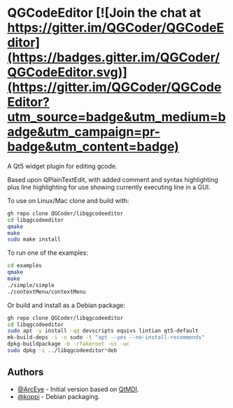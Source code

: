 # QGCodeEditor [![Join the chat at https://gitter.im/QGCoder/QGCodeEditor](https://badges.gitter.im/QGCoder/QGCodeEditor.svg)](https://gitter.im/QGCoder/QGCodeEditor?utm_source=badge&utm_medium=badge&utm_campaign=pr-badge&utm_content=badge)

A Qt5 widget plugin for editing gcode.

Based upon QPlainTextEdit, with added comment and
syntax highlighting plus line highlighting for use
showing currently executing line in a GUI.

To use on Linux/Mac clone and build with:
```bash
gh repo clone QGCoder/libqgcodeeditor
cd libqgcodeeditor
qmake
make
sudo make install
```
To run one of the examples:
```bash
cd examples
qmake
make
./simple/simple
./contextMenu/contextMenu
```

Or build and install as a Debian package:
```bash
gh repo clone QGCoder/libqgcodeeditor
cd libqgcodeeditor
sudo apt -y install -qq devscripts equivs lintian qt5-default
mk-build-deps -i -s sudo -t "apt --yes --no-install-recommends"
dpkg-buildpackage -b -rfakeroot -us -uc
sudo dpkg -i ../libqgcodeeditor*deb
```

## Authors

* [@ArcEye](https://github.com/ArcEye) - Initial version based on [QtMDI](https://github.com/unseenlaser/qtMDI).
* [@koppi](https://github.com/koppi) - Debian packaging.

